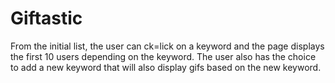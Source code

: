 # Giftastic

From the initial list, the user can ck=lick on a keyword and the page displays the first 10 users depending on the keyword. The user also has the choice to add a new keyword that will also display gifs based on the new keyword.
